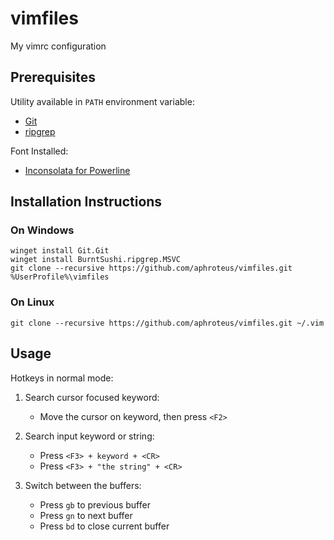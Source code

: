 # vimfiles
My vimrc configuration

## Prerequisites

Utility available in `PATH` environment variable:

*   [Git](https://git-scm.com/)
*   [ripgrep](https://github.com/BurntSushi/ripgrep)

Font Installed:
*   [Inconsolata for Powerline](https://github.com/powerline/fonts/tree/master/Inconsolata)

## Installation Instructions
### On Windows

    winget install Git.Git
    winget install BurntSushi.ripgrep.MSVC
    git clone --recursive https://github.com/aphroteus/vimfiles.git %UserProfile%\vimfiles

### On Linux

    git clone --recursive https://github.com/aphroteus/vimfiles.git ~/.vim

## Usage

Hotkeys in normal mode:

1. Search cursor focused keyword:
    *   Move the cursor on keyword, then press `<F2>`

2. Search input keyword or string:
    *   Press `<F3> + keyword + <CR>`
    *   Press `<F3> + "the string" + <CR>`

3. Switch between the buffers:
    *   Press `gb` to previous buffer
    *   Press `gn` to next buffer
    *   Press `bd` to close current buffer

